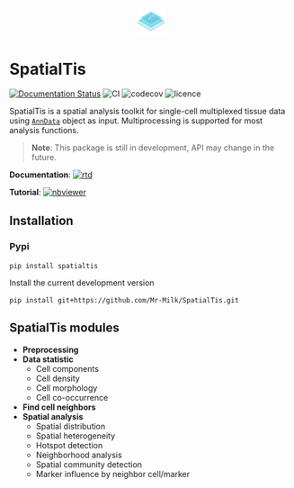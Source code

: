 <p align="center">
<img src="https://raw.githubusercontent.com/Mr-Milk/SpatialTis/master/src/favicon-readme.png" width=10%/>
<p/>


# SpatialTis
[![Documentation Status](https://readthedocs.org/projects/spatialtis/badge/?version=latest)](https://spatialtis.readthedocs.io/en/latest/?badge=latest) ![CI](https://github.com/Mr-Milk/SpatialTis/workflows/CI/badge.svg) ![codecov](https://codecov.io/gh/Mr-Milk/SpatialTis/branch/master/graph/badge.svg?token=DYNZ45IPSQ) ![licence](https://badgen.net/badge/licence/Apache%202%2E0/blue)

SpatialTis is a spatial analysis toolkit for single-cell multiplexed tissue data using [`AnnData`](https://icb-anndata.readthedocs-hosted.com/en/stable/#) object as input. Multiprocessing is supported for most analysis functions.

> **Note**: This package is still in development, API may change in the future.

**Documentation**: [![rtd](https://badgen.net/badge/view%20on/read%20the%20docs/blue)](https://spatialtis.readthedocs.io/en/latest/)

**Tutorial**: [![nbviewer](https://badgen.net/badge/view%20on/nbviewer/orange)](https://nbviewer.jupyter.org/github/Mr-Milk/SpatialTis-Tutorial/blob/master/Tutorial%20%28MIBI-dataset%29.ipynb)



## Installation

### Pypi

```shell
pip install spatialtis
```

Install the current development version

```shell
pip install git+https://github.com/Mr-Milk/SpatialTis.git
```



## SpatialTis modules

- **Preprocessing**
- **Data statistic**
    - Cell components
    - Cell density
    - Cell morphology
    - Cell co-occurrence
- **Find cell neighbors**
- **Spatial analysis**
    - Spatial distribution
    - Spatial heterogeneity
    - Hotspot detection
    - Neighborhood analysis
    - Spatial community detection
    - Marker influence by neighbor cell/marker
